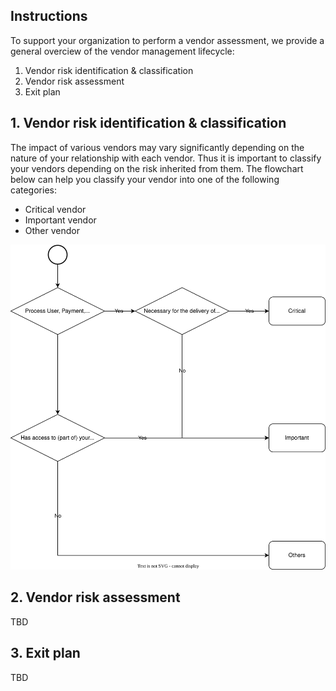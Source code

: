 ## Instructions

To support your organization to perform a vendor assessment, we provide a general overciew of the vendor management lifecycle:
1. Vendor risk identification & classification
2. Vendor risk assessment
3. Exit plan

## 1. Vendor risk identification & classification

The impact of various vendors may vary significantly depending on the nature of your relationship with each vendor. Thus it is important to classify your vendors depending on the risk inherited from them. 
The flowchart below can help you classify your vendor into one of the following categories:
* Critical vendor
* Important vendor
* Other vendor

![vendor classification flowchart](vendor-classification.svg)

## 2. Vendor risk assessment
TBD



## 3. Exit plan
TBD

